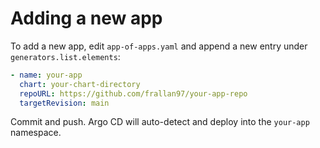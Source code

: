 # Adding a new app

To add a new app, edit `app-of-apps.yaml` and append a new entry under `generators.list.elements`:

```yaml
- name: your-app
  chart: your-chart-directory
  repoURL: https://github.com/frallan97/your-app-repo
  targetRevision: main
```

Commit and push. Argo CD will auto-detect and deploy into the `your-app` namespace. 